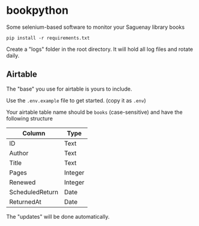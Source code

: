 # bookpython
Some selenium-based software to monitor your Saguenay library books


`pip install -r requirements.txt`

Create a "logs" folder in the root directory. It will hold all log files and rotate daily.


## Airtable

The "base" you use for airtable is yours to include.
 
Use the `.env.example` file to get started. (copy it as `.env`)

Your airtable table name should be `books` (case-sensitive) and have the following structure

| Column          |  Type   |
|-----------------|---------|
| ID              | Text    |
| Author          | Text    |
| Title           | Text    |
| Pages           | Integer |
| Renewed         | Integer |
| ScheduledReturn | Date    |
| ReturnedAt      | Date    |

The "updates" will be done automatically.
